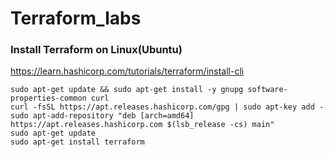 # Terraform_labs

### Install Terraform on Linux(Ubuntu)

https://learn.hashicorp.com/tutorials/terraform/install-cli

```
sudo apt-get update && sudo apt-get install -y gnupg software-properties-common curl
curl -fsSL https://apt.releases.hashicorp.com/gpg | sudo apt-key add -
sudo apt-add-repository "deb [arch=amd64] https://apt.releases.hashicorp.com $(lsb_release -cs) main"
sudo apt-get update 
sudo apt-get install terraform

```

